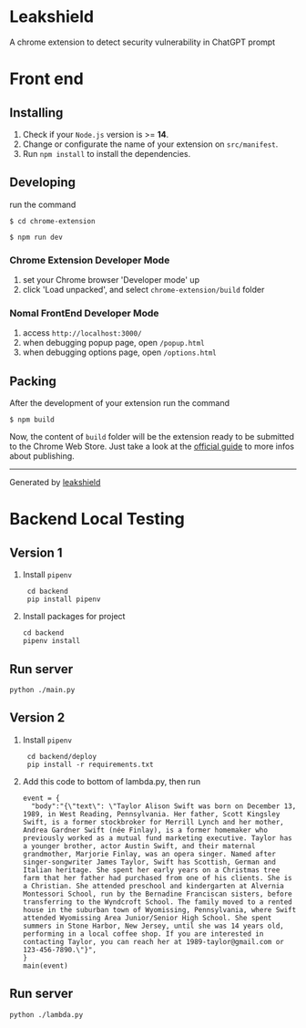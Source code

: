 # Leakshield

A chrome extension to detect security vulnerability in ChatGPT prompt


# Front end

## Installing

1. Check if your `Node.js` version is >= **14**.
2. Change or configurate the name of your extension on `src/manifest`.
3. Run `npm install` to install the dependencies.

## Developing

run the command

```shell
$ cd chrome-extension

$ npm run dev
```

### Chrome Extension Developer Mode

1. set your Chrome browser 'Developer mode' up
2. click 'Load unpacked', and select `chrome-extension/build` folder

### Nomal FrontEnd Developer Mode

1. access `http://localhost:3000/`
2. when debugging popup page, open `/popup.html`
3. when debugging options page, open `/options.html`

## Packing

After the development of your extension run the command

```shell
$ npm build
```

Now, the content of `build` folder will be the extension ready to be submitted to the Chrome Web Store. Just take a look at the [official guide](https://developer.chrome.com/webstore/publish) to more infos about publishing.

---

Generated by [leakshield](https://github.com/guocaoyi/leakshield)


# Backend Local Testing
## Version 1

1. Install `pipenv`
   ```
    cd backend
    pip install pipenv
   ```
2. Install packages for project
    ```
    cd backend
    pipenv install
   ```
## Run server
   ```
   python ./main.py
   ```

## Version 2

1. Install `pipenv`
   ```
    cd backend/deploy
    pip install -r requirements.txt
   ```
2. Add this code to bottom of lambda.py, then run
    ```
    event = {
      "body":"{\"text\": \"Taylor Alison Swift was born on December 13, 1989, in West Reading, Pennsylvania. Her father, Scott Kingsley Swift, is a former stockbroker for Merrill Lynch and her mother, Andrea Gardner Swift (née Finlay), is a former homemaker who previously worked as a mutual fund marketing executive. Taylor has a younger brother, actor Austin Swift, and their maternal grandmother, Marjorie Finlay, was an opera singer. Named after singer-songwriter James Taylor, Swift has Scottish, German and Italian heritage. She spent her early years on a Christmas tree farm that her father had purchased from one of his clients. She is a Christian. She attended preschool and kindergarten at Alvernia Montessori School, run by the Bernadine Franciscan sisters, before transferring to the Wyndcroft School. The family moved to a rented house in the suburban town of Wyomissing, Pennsylvania, where Swift attended Wyomissing Area Junior/Senior High School. She spent summers in Stone Harbor, New Jersey, until she was 14 years old, performing in a local coffee shop. If you are interested in contacting Taylor, you can reach her at 1989-taylor@gmail.com or 123-456-7890.\"}",
   }
   main(event)
   ```
## Run server
   ```
   python ./lambda.py
   ```